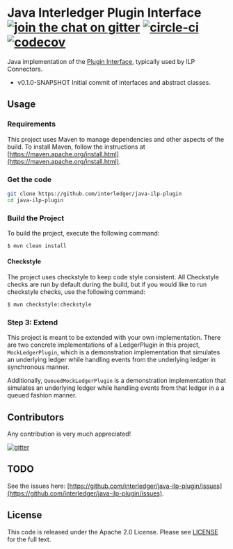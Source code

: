 # Java Interledger Plugin Interface [![join the chat on gitter][gitter-image]][gitter-url] [![circle-ci][circle-image]][circle-url] [![codecov][codecov-image]][codecov-url]

[gitter-image]: https://badges.gitter.im/interledger/java.svg
[gitter-url]: https://gitter.im/interledger/java
[circle-image]: https://circleci.com/gh/interledger/java-ilp-plugin.svg?style=shield
[circle-url]: https://circleci.com/gh/interledger/java-ilp-plugin
[codecov-image]: https://codecov.io/gh/interledger/java-ilp-plugin/branch/master/graph/badge.svg
[codecov-url]: https://codecov.io/gh/interledger/java-ilp-plugin


Java implementation of the [Plugin Interface](https://github.com/interledger/rfcs/blob/master/0004-plugin-interface/0004-plugin-interface.md), typically used by ILP Connectors.

* v0.1.0-SNAPSHOT Initial commit of interfaces and abstract classes.
 
## Usage

### Requirements
This project uses Maven to manage dependencies and other aspects of the build. 
To install Maven, follow the instructions at [https://maven.apache.org/install.html](https://maven.apache.org/install.html).

### Get the code

``` sh
git clone https://github.com/interledger/java-ilp-plugin
cd java-ilp-plugin
```

### Build the Project
To build the project, execute the following command:

```bash
$ mvn clean install
```

#### Checkstyle
The project uses checkstyle to keep code style consistent. All Checkstyle checks are run by default during the build, but if you would like to run checkstyle checks, use the following command:


```bash AbstractLedgerPluginTest
$ mvn checkstyle:checkstyle
```

### Step 3: Extend
This project is meant to be extended with your own implementation. There are two concrete 
implementations of a LedgerPlugin in this project, `MockLedgerPlugin`, which is a demonstration 
implementation that simulates an underlying ledger while handling events from the underlying ledger in 
synchronous manner. 

Additionally, `QueuedMockLedgerPlugin` is a demonstration implementation that simulates an underlying ledger 
while handling events from that ledger in a a queued fashion manner. 


## Contributors
Any contribution is very much appreciated! 

[![gitter][gitter-image]][gitter-url]

## TODO
See the issues here: [https://github.com/interledger/java-ilp-plugin/issues](https://github.com/interledger/java-ilp-plugin/issues).

## License
This code is released under the Apache 2.0 License. Please see [LICENSE](LICENSE) for the full text.
